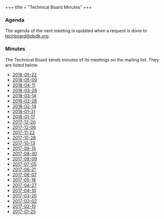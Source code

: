 +++
title = "Technical Board Minutes"
+++

### Agenda

The agenda of the next meeting is updated when a request is done to <techboard@dpdk.org>.

### Minutes

The Technical Board sends minutes of its meetings on the mailing list. They are listed below.

* [2018-05-22](http://dpdk.org/ml/archives/dev/2018-June/103471.html)
* [2018-05-09](http://dpdk.org/ml/archives/dev/2018-May/103113.html)
* [2018-04-11](http://dpdk.org/ml/archives/dev/2018-April/098198.html)
* [2018-03-28](http://dpdk.org/ml/archives/dev/2018-April/096415.html)
* [2018-03-14](http://dpdk.org/ml/archives/dev/2018-March/093793.html)
* [2018-02-28](http://dpdk.org/ml/archives/dev/2018-March/093792.html)
* [2018-02-14](http://dpdk.org/ml/archives/dev/2018-February/091274.html)
* [2018-01-31](http://dpdk.org/ml/archives/dev/2018-February/090698.html)
* [2018-01-17](http://dpdk.org/ml/archives/dev/2018-January/088523.html)
* [2017-12-20](http://dpdk.org/ml/archives/dev/2018-January/087054.html)
* [2017-12-06](http://dpdk.org/ml/archives/dev/2017-December/083700.html)
* [2017-11-22](http://dpdk.org/ml/archives/dev/2017-November/082639.html)
* [2017-10-26](http://dpdk.org/ml/archives/dev/2017-November/081360.html)
* [2017-10-13](http://dpdk.org/ml/archives/dev/2017-October/079961.html)
* [2017-09-15](http://dpdk.org/ml/archives/dev/2017-September/076208.html)
* [2017-08-30](http://dpdk.org/ml/archives/dev/2017-September/074613.html)
* [2017-08-09](http://dpdk.org/ml/archives/dev/2017-August/073643.html)
* [2017-07-05](http://dpdk.org/ml/archives/dev/2017-July/070779.html)
* [2017-06-21](http://dpdk.org/ml/archives/dev/2017-June/068615.html)
* [2017-06-07](http://dpdk.org/ml/archives/dev/2017-June/068450.html)
* [2017-05-18](http://dpdk.org/ml/archives/dev/2017-June/067407.html)
* [2017-04-27](http://dpdk.org/ml/archives/dev/2017-May/065185.html)
* [2017-04-10](http://dpdk.org/ml/archives/dev/2017-April/063924.html)
* [2017-03-20](http://dpdk.org/ml/archives/dev/2017-March/061009.html)
* [2017-03-02](http://dpdk.org/ml/archives/dev/2017-March/059599.html)
* [2017-02-15](http://dpdk.org/ml/archives/dev/2017-February/057779.html)
* [2017-01-25](http://dpdk.org/ml/archives/dev/2017-January/056363.html)
